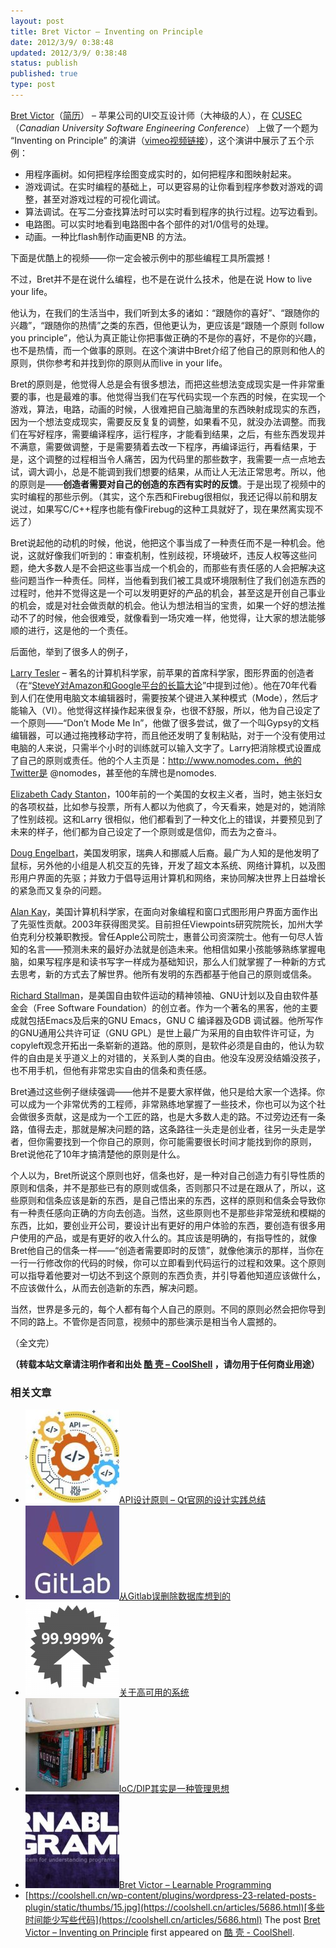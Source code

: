 ```yaml
---
layout: post
title: Bret Victor – Inventing on Principle
date: 2012/3/9/ 0:38:48
updated: 2012/3/9/ 0:38:48
status: publish
published: true
type: post
---
```


[Bret Victor](http://worrydream.com)（[简历](http://worrydream.com/#!/cv/bret_victor_resume.pdf)） – 苹果公司的UI交互设计师（大神级的人），在 [CUSEC](http://cusec.net)（*Canadian University Software Engineering Conference*） 上做了一个题为 “Inventing on Principle” 的演讲（[vimeo视频链接](http://vimeo.com/36579366)），这个演讲中展示了五个示例：


* 用程序画树。如何把程序绘图变成实时的，如何把程序和图映射起来。
* 游戏调试。在实时编程的基础上，可以更容易的让你看到程序参数对游戏的调整，甚至对游戏过程的可视化调试。
* 算法调试。在写二分查找算法时可以实时看到程序的执行过程。边写边看到。
* 电路图。可以实时地看到电路图中各个部件的对1/0信号的处理。
* 动画。一种比flash制作动画更NB 的方法。


下面是优酷上的视频——你一定会被示例中的那些编程工具所震撼！



不过，Bret并不是在说什么编程，也不是在说什么技术，他是在说 How to live your life。



他认为，在我们的生活当中，我们听到太多的诸如：“跟随你的喜好”、“跟随你的兴趣”，“跟随你的热情”之类的东西，但他更认为，更应该是“跟随一个原则 follow you principle”，他认为真正能让你把事做正确的不是你的喜好，不是你的兴趣，也不是热情，而一个做事的原则。在这个演讲中Bret介绍了他自己的原则和他人的原则，供你参考和并找到你的原则从而live in your life。


Bret的原则是，他觉得人总是会有很多想法，而把这些想法变成现实是一件非常重要的事，也是最难的事。他觉得当我们在写代码实现一个东西的时候，在实现一个游戏，算法，电路，动画的时候，人很难把自己脑海里的东西映射成现实的东西，因为一个想法变成现实，需要反反复复的调整，如果看不见，就没办法调整。而我们在写好程序，需要编译程序，运行程序，才能看到结果，之后，有些东西发现并不满意，需要做调整，于是需要猜着去改一下程序，再编译运行，再看结果，于是，这个调整的过程相当令人痛苦，因为代码里的那些数字，我需要一点一点地去试，调大调小，总是不能调到我们想要的结果，从而让人无法正常思考。所以，他的原则是——**创造者需要对自己的创造的东西有实时的反馈**。于是出现了视频中的实时编程的那些示例。（其实，这个东西和Firebug很相似，我还记得以前和朋友说过，如果写C/C++程序也能有像Firebug的这种工具就好了，现在果然离实现不远了）


Bret说起他的动机的时候，他说，他把这个事当成了一种责任而不是一种机会。他说，这就好像我们听到的：审查机制，性别歧视，环境破坏，违反人权等这些问题，绝大多数人是不会把这些事当成一个机会的，而那些有责任感的人会把解决这些问题当作一种责任。同样，当他看到我们被工具或环境限制住了我们创造东西的过程时，他并不觉得这是一个可以发明更好的产品的机会，甚至这是开创自己事业的机会，或是对社会做贡献的机会。他认为想法相当的宝贵，如果一个好的想法推动不了的时候，他会很难受，就像看到一场灾难一样，他觉得，让大家的想法能够顺的进行，这是他的一个责任。


后面他，举到了很多人的例子，


[Larry Tesler](http://en.wikipedia.org/wiki/Larry_Tesler) – 著名的计算机科学家，前苹果的首席科学家，图形界面的创造者（在“[SteveY对Amazon和Google平台的长篇大论](https://coolshell.cn/articles/5701.html "SteveY对Amazon和Google平台的长篇大论")”中提到过他）。他在70年代看到人们在使用电脑文本编辑器时，需要按某个键进入某种模式（Mode），然后才能输入（VI）。他觉得这样操作起来很复杂，也很不舒服，所以，他为自己设定了一个原则——“Don’t Mode Me In”，他做了很多尝试，做了一个叫Gypsy的文档编辑器，可以通过拖拽移动字符，而且他还发明了复制粘贴，对于一个没有使用过电脑的人来说，只需半个小时的训练就可以输入文字了。Larry把消除模式设置成了自己的原则或责任。他的个人主页是：http://www.nomodes.com，他的Twitter是 @nomodes，甚至他的车牌也是nomodes.


[Elizabeth Cady Stanton](http://en.wikipedia.org/wiki/Elizabeth_Cady_Stanton)，100年前的一个美国的女权主义者，当时，她主张妇女的各项权益，比如参与投票，所有人都以为他疯了，今天看来，她是对的，她消除了性别歧视。这和Larry 很相似，他们都看到了一种文化上的错误，并要预见到了未来的样子，他们都为自己设定了一个原则或是信仰，而去为之奋斗。


[Doug Engelbart](http://en.wikipedia.org/wiki/Doug_Engelbart)，美国发明家，瑞典人和挪威人后裔。最广为人知的是他发明了鼠标，另外他的小组是人机交互的先锋，开发了超文本系统、网络计算机，以及图形用户界面的先驱；并致力于倡导运用计算机和网络，来协同解决世界上日益增长的紧急而又复杂的问题。


[Alan Kay](http://en.wikipedia.org/wiki/Alan_Kay)，美国计算机科学家，在面向对象编程和窗口式图形用户界面方面作出了先驱性贡献。2003年获得图灵奖。目前担任Viewpoints研究院院长，加州大学伯克利分校兼职教授。曾任Apple公司院士，惠普公司资深院士。他有一句尽人皆知的名言——预测未来的最好办法就是创造未来。他相信如果小孩能够熟练掌握电脑，如果写程序是和读书写字一样成为基础知识，那么人们就掌握了一种新的方式去思考，新的方式去了解世界。他所有发明的东西都基于他自己的原则或信条。


[Richard Stallman](http://en.wikipedia.org/wiki/Richard_Stallman)，是美国自由软件运动的精神领袖、GNU计划以及自由软件基金会（Free Software Foundation）的创立者。作为一个著名的黑客，他的主要成就包括Emacs及后来的GNU Emacs，GNU C 编译器及GDB 调试器。他所写作的GNU通用公共许可证（GNU GPL）是世上最广为采用的自由软件许可证，为copyleft观念开拓出一条崭新的道路。他的原则，是软件必须是自由的，他认为软件的自由是关乎道义上的对错的，关系到人类的自由。他没车没房没结婚没孩子，也不用手机，但他有非常忠实自由的信条和责任感。


Bret通过这些例子继续强调——他并不是要大家样做，他只是给大家一个选择。你可以成为一个非常优秀的工程师，非常熟练地掌握了一些技术，你也可以为这个社会做很多贡献，这是成为一个工匠的路，也是大多数人走的路。不过旁边还有一条路，值得去走，那就是解决问题的路，这条路往一头走是创业者，往另一头走是学者，但你需要找到一个你自己的原则，你可能需要很长时间才能找到你的原则，Bret说他花了10年才搞清楚他的原则是什么。


个人以为，Bret所说这个原则也好，信条也好，是一种对自己创造力有引导性质的原则和信条，并不是那些已有的原则或信条，否则那只不过是在跟从了，所以，这些原则和信条应该是新的东西，是自己悟出来的东西，这样的原则和信条会导致你有一种责任感向正确的方向去创造。当然，这些原则也不是那些非常笼统和模糊的东西，比如，要创业开公司，要设计出有更好的用户体验的东西，要创造有很多用户使用的产品，或是有更好的收入什么的。其应该是明确的，有指导性的，就像Bret他自己的信条一样——“创造者需要即时的反馈”，就像他演示的那样，当你在一行一行修改你的代码的时候，你可以立即看到代码运行的过程和效果。这个原则可以指导着他要对一切达不到这个原则的东西负责，并引导着他知道应该做什么，不应该做什么，从而去创造新的东西，解决问题。


当然，世界是多元的，每个人都有每个人自己的原则。不同的原则必然会把你导到不同的路上。不管你是否同意，视频中的那些演示是相当令人震撼的。


（全文完）



**（转载本站文章请注明作者和出处 [酷 壳 – CoolShell](https://coolshell.cn/) ，请勿用于任何商业用途）**



### 相关文章

* [![API设计原则 – Qt官网的设计实践总结](../wp-content/uploads/2017/07/api-design-300x278-2-150x150.jpg)](https://coolshell.cn/articles/18024.html)[API设计原则 – Qt官网的设计实践总结](https://coolshell.cn/articles/18024.html)
* [![从Gitlab误删除数据库想到的](../wp-content/uploads/2017/02/gitlab-600-150x150.jpg)](https://coolshell.cn/articles/17680.html)[从Gitlab误删除数据库想到的](https://coolshell.cn/articles/17680.html)
* [![关于高可用的系统](../wp-content/uploads/2016/08/HighAvailability-BK-150x150.png)](https://coolshell.cn/articles/17459.html)[关于高可用的系统](https://coolshell.cn/articles/17459.html)
* [![IoC/DIP其实是一种管理思想](../wp-content/uploads/2013/07/inverted-bookshelf_thumb-150x150.jpg)](https://coolshell.cn/articles/9949.html)[IoC/DIP其实是一种管理思想](https://coolshell.cn/articles/9949.html)
* [![Bret Victor – Learnable Programming](../wp-content/uploads/2012/10/Learnable_Programming-150x150.jpg)](https://coolshell.cn/articles/8387.html)[Bret Victor – Learnable Programming](https://coolshell.cn/articles/8387.html)
* [https://coolshell.cn/wp-content/plugins/wordpress-23-related-posts-plugin/static/thumbs/15.jpg](https://coolshell.cn/articles/5686.html)[多些时间能少写些代码](https://coolshell.cn/articles/5686.html)
The post [Bret Victor – Inventing on Principle](https://coolshell.cn/articles/6775.html) first appeared on [酷 壳 - CoolShell](https://coolshell.cn).
